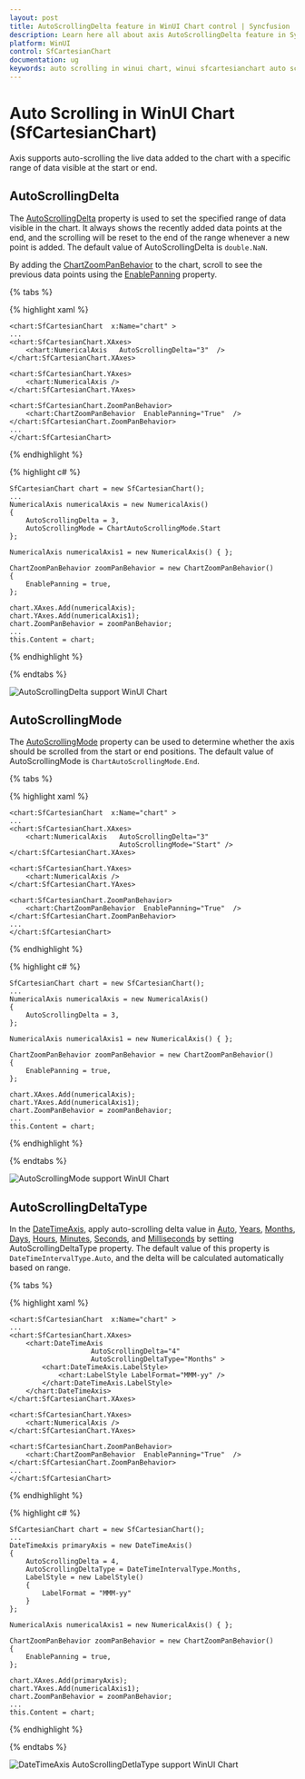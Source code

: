 ```yaml
---
layout: post
title: AutoScrollingDelta feature in WinUI Chart control | Syncfusion
description: Learn here all about axis AutoScrollingDelta feature in Syncfusion® WinUI Chart (SfCartesianChart) control and more.
platform: WinUI
control: SfCartesianChart
documentation: ug
keywords: auto scrolling in winui chart, winui sfcartesianchart auto scrolling, winui chart auto scrolling customization, syncfusion winui chart auto scrolling, winui sfcartesianchart auto scrolling settings.
---
```


# Auto Scrolling in WinUI Chart (SfCartesianChart)

Axis supports auto-scrolling the live data added to the chart with a specific range of data visible at the start or end.

## AutoScrollingDelta

The [AutoScrollingDelta](https://help.syncfusion.com/cr/winui/Syncfusion.UI.Xaml.Charts.ChartAxis.html#Syncfusion_UI_Xaml_Charts_ChartAxis_AutoScrollingDelta) property is used to set the specified range of data visible in the chart. It always shows the recently added data points at the end, and the scrolling will be reset to the end of the range whenever a new point is added. The default value of AutoScrollingDelta is `double.NaN`.

By adding the [ChartZoomPanBehavior](https://help.syncfusion.com/cr/winui/Syncfusion.UI.Xaml.Charts.ChartZoomPanBehavior.html#Syncfusion_UI_Xaml_Charts_ChartZoomPanBehavior__ctor) to the chart, scroll to see the previous data points using the [EnablePanning](https://help.syncfusion.com/cr/winui/Syncfusion.UI.Xaml.Charts.ChartZoomPanBehavior.html#Syncfusion_UI_Xaml_Charts_ChartZoomPanBehavior_EnablePanning) property.


{% tabs %}

{% highlight xaml %}

    <chart:SfCartesianChart  x:Name="chart" >
    ...
    <chart:SfCartesianChart.XAxes>
        <chart:NumericalAxis   AutoScrollingDelta="3"  />
    </chart:SfCartesianChart.XAxes>

    <chart:SfCartesianChart.YAxes>
        <chart:NumericalAxis />
    </chart:SfCartesianChart.YAxes>

    <chart:SfCartesianChart.ZoomPanBehavior>
        <chart:ChartZoomPanBehavior  EnablePanning="True"  />
    </chart:SfCartesianChart.ZoomPanBehavior>
    ...
    </chart:SfCartesianChart>

{% endhighlight %}

{% highlight c# %}

    SfCartesianChart chart = new SfCartesianChart();
    ...
    NumericalAxis numericalAxis = new NumericalAxis()
    {
        AutoScrollingDelta = 3,
        AutoScrollingMode = ChartAutoScrollingMode.Start
    };

    NumericalAxis numericalAxis1 = new NumericalAxis() { };

    ChartZoomPanBehavior zoomPanBehavior = new ChartZoomPanBehavior()
    {
        EnablePanning = true,
    };

    chart.XAxes.Add(numericalAxis);
    chart.YAxes.Add(numericalAxis1);
    chart.ZoomPanBehavior = zoomPanBehavior;
    ...
    this.Content = chart;
{% endhighlight %}

{% endtabs %}

![AutoScrollingDelta support WinUI Chart](Axis_Images/winui_chart_axis_auto-scrolling-delta.png)

## AutoScrollingMode

The [AutoScrollingMode](https://help.syncfusion.com/cr/winui/Syncfusion.UI.Xaml.Charts.ChartAxis.html#Syncfusion_UI_Xaml_Charts_ChartAxis_AutoScrollingMode) property can be used to determine whether the axis should be scrolled from the start or end positions. The default value of AutoScrollingMode is `ChartAutoScrollingMode.End`.

{% tabs %}

{% highlight xaml %}

    <chart:SfCartesianChart  x:Name="chart" >
    ...
    <chart:SfCartesianChart.XAxes>
        <chart:NumericalAxis   AutoScrollingDelta="3" 
                               AutoScrollingMode="Start" />
    </chart:SfCartesianChart.XAxes>

    <chart:SfCartesianChart.YAxes>
        <chart:NumericalAxis />
    </chart:SfCartesianChart.YAxes>

    <chart:SfCartesianChart.ZoomPanBehavior>
        <chart:ChartZoomPanBehavior  EnablePanning="True"  />
    </chart:SfCartesianChart.ZoomPanBehavior>
    ...
    </chart:SfCartesianChart>

{% endhighlight %}

{% highlight c# %}

    SfCartesianChart chart = new SfCartesianChart();
    ...
    NumericalAxis numericalAxis = new NumericalAxis()
    {
        AutoScrollingDelta = 3,
    };

    NumericalAxis numericalAxis1 = new NumericalAxis() { };

    ChartZoomPanBehavior zoomPanBehavior = new ChartZoomPanBehavior()
    {
        EnablePanning = true,
    };

    chart.XAxes.Add(numericalAxis);
    chart.YAxes.Add(numericalAxis1);
    chart.ZoomPanBehavior = zoomPanBehavior;
    ...
    this.Content = chart;
{% endhighlight %}

{% endtabs %}

![AutoScrollingMode support WinUI Chart](Axis_Images/winui_chart_axis_auto-scrolling-mode.png)

## AutoScrollingDeltaType

In the [DateTimeAxis](https://help.syncfusion.com/cr/winui/Syncfusion.UI.Xaml.Charts.DateTimeAxis.html), apply auto-scrolling delta value in [Auto](https://help.syncfusion.com/cr/winui/Syncfusion.UI.Xaml.Charts.DateTimeIntervalType.html#Syncfusion_UI_Xaml_Charts_DateTimeIntervalType_Auto), [Years](https://help.syncfusion.com/cr/winui/Syncfusion.UI.Xaml.Charts.DateTimeIntervalType.html#Syncfusion_UI_Xaml_Charts_DateTimeIntervalType_Years), [Months](https://help.syncfusion.com/cr/winui/Syncfusion.UI.Xaml.Charts.DateTimeIntervalType.html#Syncfusion_UI_Xaml_Charts_DateTimeIntervalType_Months), [Days](https://help.syncfusion.com/cr/winui/Syncfusion.UI.Xaml.Charts.DateTimeIntervalType.html#Syncfusion_UI_Xaml_Charts_DateTimeIntervalType_Days), [Hours](https://help.syncfusion.com/cr/winui/Syncfusion.UI.Xaml.Charts.DateTimeIntervalType.html#Syncfusion_UI_Xaml_Charts_DateTimeIntervalType_Hours), [Minutes](https://help.syncfusion.com/cr/winui/Syncfusion.UI.Xaml.Charts.DateTimeIntervalType.html#Syncfusion_UI_Xaml_Charts_DateTimeIntervalType_Minutes), [Seconds](https://help.syncfusion.com/cr/winui/Syncfusion.UI.Xaml.Charts.DateTimeIntervalType.html#Syncfusion_UI_Xaml_Charts_DateTimeIntervalType_Seconds), and [Milliseconds](https://help.syncfusion.com/cr/winui/Syncfusion.UI.Xaml.Charts.DateTimeIntervalType.html#Syncfusion_UI_Xaml_Charts_DateTimeIntervalType_Milliseconds) by setting AutoScrollingDeltaType property. The default value of this property is `DateTimeIntervalType.Auto`, and the delta will be calculated automatically based on range.

{% tabs %}

{% highlight xaml %}

    <chart:SfCartesianChart  x:Name="chart" >
    ...
    <chart:SfCartesianChart.XAxes>
        <chart:DateTimeAxis 
                        AutoScrollingDelta="4"  
                        AutoScrollingDeltaType="Months" >
            <chart:DateTimeAxis.LabelStyle>
                <chart:LabelStyle LabelFormat="MMM-yy" />
            </chart:DateTimeAxis.LabelStyle>
        </chart:DateTimeAxis>
    </chart:SfCartesianChart.XAxes>

    <chart:SfCartesianChart.YAxes>
        <chart:NumericalAxis />
    </chart:SfCartesianChart.YAxes>

    <chart:SfCartesianChart.ZoomPanBehavior>
        <chart:ChartZoomPanBehavior  EnablePanning="True"  />
    </chart:SfCartesianChart.ZoomPanBehavior>
    ...
    </chart:SfCartesianChart>

{% endhighlight %}

{% highlight c# %}

    SfCartesianChart chart = new SfCartesianChart();
    ...
    DateTimeAxis primaryAxis = new DateTimeAxis()
    {
        AutoScrollingDelta = 4,
        AutoScrollingDeltaType = DateTimeIntervalType.Months,
        LabelStyle = new LabelStyle()
        {
            LabelFormat = "MMM-yy"
        }
    };

    NumericalAxis numericalAxis1 = new NumericalAxis() { };

    ChartZoomPanBehavior zoomPanBehavior = new ChartZoomPanBehavior()
    {
        EnablePanning = true,
    };

    chart.XAxes.Add(primaryAxis);
    chart.YAxes.Add(numericalAxis1);
    chart.ZoomPanBehavior = zoomPanBehavior;
    ...
    this.Content = chart;
{% endhighlight %}

{% endtabs %}

![DateTimeAxis AutoScrollingDetlaType support WinUI Chart](Axis_Images/winui_chart_datetime-axis_auto-scrolling-mode.png)


